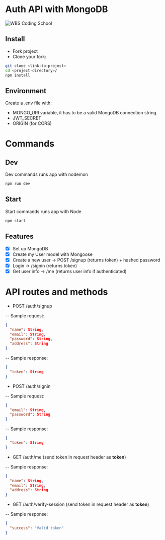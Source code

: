 # Auth API with MongoDB

![WBS Coding School](https://mlsf03rmjfdn.i.optimole.com/fVWTwdQ.Z_5R~130ed/w:auto/h:auto/q:90/https://www.wbscodingschool.com/files/WBS_CODING_SCHOOL_logo.svg)

## Install

- Fork project
- Clone your fork:

```bash
git clone <link-to-project>
cd <project-directory>/
npm install
```

## Environment

Create a .env file with:

- MONGO_URI variable, it has to be a valid MongoDB connection string.
- JWT_SECRET
- ORIGIN (for CORS)

# Commands

## Dev

Dev commands runs app with nodemon

```bash
npm run dev
```

## Start

Start commands runs app with Node

```bash
npm start
```

## Features

- [x] Set up MongoDB
- [x] Create my User model with Mongoose
- [x] Create a new user -> POST /signup (returns token) + hashed password
- [x] Login -> /signin (returns token)
- [x] Get user info -> /me (returns user info if authenticated)

# API routes and methods

- POST /auth/signup

-- Sample request:

```json
{
  "name": String,
  "email": String,
  "password": String,
  "address": String
}
```

-- Sample response:

```json
{
  "token": String
}
```

- POST /auth/signin

-- Sample request:

```json
{
  "email": String,
  "password": String
}
```

-- Sample response:

```json
{
  "token": String
}
```

- GET /auth/me (send token in request header as **token**)

-- Sample response:

```json
{
  "name": String,
  "email": String,
  "address": String
}
```

- GET /auth/verify-session (send token in request header as **token**)

-- Sample response:

```json
{
  "success": "Valid token"
}
```
